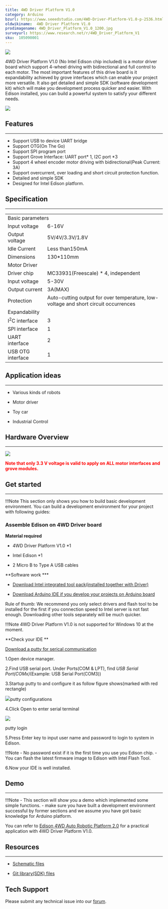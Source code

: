 ```yaml
---
title: 4WD Driver Platform V1.0
category: Arduino
bzurl: https://www.seeedstudio.com/4WD-Driver-Platform-V1.0-p-2536.html
oldwikiname:  4WD Driver Platform V1.0
prodimagename: 4WD_Driver_Platform_V1.0_1200.jpg
surveyurl: https://www.research.net/r/4WD_Driver_Platform_V1
sku:  105090001
---
```


![](https://github.com/SeeedDocument/4WD_Driver_Platform_V1.0/raw/master/img/4WD_Driver_Platform_V1.0_1200.jpg)

4WD Driver Platform V1.0 (No Intel Edison chip included) is a motor driver board which support 4-wheel driving with bidirectional and full control to each motor. The most important features of this drive board is it expandability achieved by grove interfaces which can enable your project more versatile. It also get detailed and simple SDK (software development kit) which will make you development process quicker and easier. With Edison installed, you can build a powerful system to satisfy your different needs.

[![](https://github.com/SeeedDocument/Seeed-WiKi/raw/master/docs/images/300px-Get_One_Now_Banner-ragular.png)](https://www.seeedstudio.com/4WD-Driver-Platform-V1.0-p-2536.html)

##  Features
---
*   Support USB to device UART bridge
*   Support OTG(On The Go)
*   Support SPI program port
*   Support Grove Interface: UART port* 1, I2C port *3
*   Support 4 wheel encoder motor driving with bidirectional(Peak Current: 3A)
*   Support overcurrent, over loading and short circuit protection function.
*   Detailed and simple SDK
*   Designed for Intel Edison platform.


##  Specification
---

<table>
<tr>
<td colspan="2"> Basic parameters
</td></tr>
<tr>
<td> Input voltage </td>
<td> 6-16V
</td></tr>
<tr>
<td> Output voltage </td>
<td> 5V/4V/3.3V/1.8V
</td></tr>
<tr>
<td> Idle Current </td>
<td> Less than150mA
</td></tr>
<tr>
<td> Dimensions </td>
<td> 130*110mm
</td></tr>
<tr>
<td colspan="2"> Motor Driver
</td></tr>
<tr>
<td> Driver chip </td>
<td> MC33931(Freescale) * 4, independent
</td></tr>
<tr>
<td> Input voltage </td>
<td> 5-30V
</td></tr>
<tr>
<td> Output current</td>
<td> 3A(MAX)
</td></tr>
<tr>
<td> Protection</td>
<td> Auto-cutting output for over temperature, low-voltage and short circuit occurrences
</td></tr>
<tr>
<td colspan="2"> Expandability
</td></tr>
<tr>
<td>I<sup style="font-size:0.8em">2</sup>C interface </td>
<td> 3
</td></tr>
<tr>
<td>SPI interface </td>
<td> 1
</td></tr>
<tr>
<td> UART interface </td>
<td> 2
</td></tr>
<tr>
<td> USB OTG interface </td>
<td> 1
</td></tr></table>

##  Application ideas
---

*   Various kinds of robots

*   Motor driver

*   Toy car

*   Industrial Control

##  Hardware Overview
---

![](https://github.com/SeeedDocument/4WD_Driver_Platform_V1.0/raw/master/img/4WD_Driver_Platform_V1.0_3400_Modules.jpg)

**<span style="font-size:1em; color:#FF0000;">Note that only 3.3 V voltage is valid to apply on ALL motor interfaces and grove modules.</span>**

##  Get started
---


!!!Note
    This section only shows you how to build basic development environment.
You can build a development environment for your project with following guides:

###  Assemble Edison on 4WD Driver board

**Material required**
- 4WD Driver Platform V1.0 *1

- Intel Edison *1

- 2 Micro B to Type A USB cables

**Software work ***


*   [Download Intel integrated tool pack(installed together with Driver)](http://downloadmirror.intel.com/25028/eng/iotdk_win_installer.exe)

*   [Download Arduino IDE if you develop your projects on Arduino board](http://downloads.arduino.cc/arduino-1.6.5-r5-windows.exe)

Rule of thumb: We recommend you only select drivers and flash tool to be installed for the first if you connection speed to Intel server is not fast enough. Downloading other tools separately will be much quicker.

!!!Note
    4WD Driver Platform V1.0 is not supported for Windows 10 at the moment.

**Check your IDE **

[Download a putty for serical communication](http://www.chiark.greenend.org.uk/~sgtatham/putty/download.html)


1.Open device manager.

2.Find USB serial port. Under Ports(COM &amp; LPT), find _USB Serial Port(COMx)_(Example: USB Serial Port(COM3))

3.Startup putty to and configure it as follow figure shows(marked with red rectangle)

![](https://github.com/SeeedDocument/4WD_Driver_Platform_V1.0/raw/master/img/Putty_config.jpg)putty configurations

4.Click Open to enter serial terminal

![](https://github.com/SeeedDocument/4WD_Driver_Platform_V1.0/raw/master/img/Putty_login.png)

putty login


5.Press Enter key to input user name and password to login to system in Edison.


!!!Note
    - No password exist if it is the first time you use you Edison chip.
    -  You can flash the latest firmware image to Edison with Intel Flash Tool.

6.Now your IDE is well installed.


##  Demo
---
!!!Note
    - This section will show you a demo which implemented some simple functions.
    - make sure you have built a development environment successful by former sections and we assume you have got basic knowledge for Arduino platform.

You can refer to [Edison 4WD Auto Robotic Platform 2.0](http://wiki.seeedstudio.com/Edison_4WD_Auto_Robotic_Platform_2.0/) for a practical application with 4WD Driver Platform V1.0.

##  Resources
---
*   [Schematic files](https://github.com/SeeedDocument/4WD_Driver_Platform_V1.0/raw/master/res/4WD_Auto_Robotic_Platform_V1.0_SCHAndPCB.zip)

*   [Git library(SDK) files](https://github.com/Pillar1989/webrobot/blob/master/motor.py)

## Tech Support
Please submit any technical issue into our [forum](http://forum.seeedstudio.com/). 